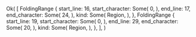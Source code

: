 Ok(
    [
        FoldingRange {
            start_line: 16,
            start_character: Some(
                0,
            ),
            end_line: 17,
            end_character: Some(
                24,
            ),
            kind: Some(
                Region,
            ),
        },
        FoldingRange {
            start_line: 19,
            start_character: Some(
                0,
            ),
            end_line: 29,
            end_character: Some(
                20,
            ),
            kind: Some(
                Region,
            ),
        },
    ],
)